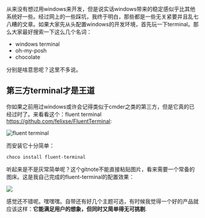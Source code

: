 从来没有想过用windows来开发，但是说实话windows带来的稳定感似乎比其他系统好一些。经过网上的一些踩坑，我终于明白，那些都是一些无关紧要并且乱七八糟的文章。如果大家先从头配置windows的开发环境，首先玩一下terminal。那么大家最好搜索一下这么几个名词：

- windows terminal
- oh-my-posh
- chocolate

分别是啥意思呢？这里不多说。


## 第三方terminal才是王道

你如果之前用过windows或许会记得类似于cmder之类的第三方，但是它真的已经过时了。来看看这个：fluent terminal https://github.com/felixse/FluentTerminal:

![fluent terminal](https://github.com/felixse/FluentTerminal/raw/master/Screenshots/terminal.jpg)

而安装它十分简单：

```
choco install fluent-terminal
```

听起来是不是灰常简单呢？这个gitnote不能直接粘贴图片，看来需要一个常备的图床。这是我自己完成的fluent-terminal的配置效果：

![](https://s2.ax1x.com/2020/02/09/1fhuDI.png)

感觉还不错呢。嘿嘿嘿。自带还有好几个主题可选，有时候我觉得一个好的产品就应该这样：**它能满足用户的想象，但同时又简单得无可挑剔**.




